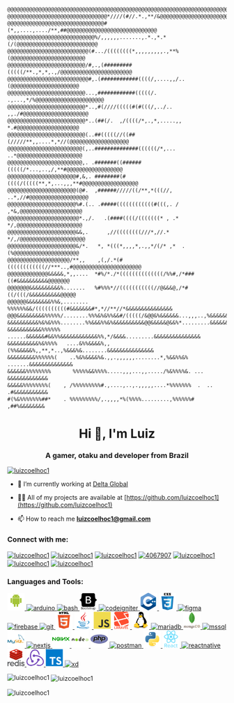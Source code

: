 ````
@@@@@@@@@@@@@@@@@@@@@@@@@@@@@@@@@@@@@@@@@@@@@@@@@@@@@@@@@@@@@@@@@@@@@@@@@@@@@@@@
@@@@@@@@@@@@@@@@@@@@@@@@@@@@@@@@*////(#//.*.,**/&@@@@@@@@@@@@@@@@@@@@@@@@@@@@@@@
@@@@@@@@@@@@@@@@@@@@@@@@@@@@@@@#(*,,....,..../**,##@@@@@@@@@@@@@@@@@@@@@@@@@@@@@
@@@@@@@@@@@@@@@@@@@@@@@@@@@@%/,,,,,,.......,.*.,*.*(/(@@@@@@@@@@@@@@@@@@@@@@@@@@
@@@@@@@@@@@@@@@@@@@@@@@@@@(#.../((((((((*,,,,,,,,,.,**%(@@@@@@@@@@@@@@@@@@@@@@@@
@@@@@@@@@@@@@@@@@@@@@@@@@/#,.,(#########(((((/**.,*,*,.,/@@@@@@@@@@@@@@@@@@@@@@@
@@@@@@@@@@@@@@@@@@@@@@@@@@#,.(############((((/,....,,/..(@@@@@@@@@@@@@@@@@@@@@@
@@@@@@@@@@@@@@@@@@@@@@@@@...,############(((((/. .,...,*/%@@@@@@@@@@@@@@@@@@@@@@
@@@@@@@@@@@@@@@@@@@@@@@@@*..,#(////(((((#(#(((/,../.. ,,./#@@@@@@@@@@@@@@@@@@@@@
@@@@@@@@@@@@@@@@@@@@@@@@@*..(##(/.  ,/((((/*,.,*,.....,, *.#@@@@@@@@@@@@@@@@@@@@
@@@@@@@@@@@@@@@@@@@@@@@@@(..##(((((//((##(/////**,,....*,*//(@@@@@@@@@@@@@@@@@@@
@@@@@@@@@@@@@@@@@@@@@@@@(,..##############((((((/*,...  ..*@@@@@@@@@@@@@@@@@@@@@
@@@@@@@@@@@@@@@@@@@@@@@@,. .#######((######(((((/*...,..,/,**#@@@@@@@@@@@@@@@@@@
@@@@@@@@@@@@@@@@@@@@@@#,&,. ########(#((((/(((((**,*,...,,,**#@@@@@@@@@@@@@@@@@@
@@@@@@@@@@@@@@@@@@@@@@(@#.  ,######/////((/**,*(((//, ..*,//#@@@@@@@@@@@@@@@@@@@
@@@@@@@@@@@@@@@@@@@@@@%#.(.. .#####((((((((((((#(((,. / ,*&,@@@@@@@@@@@@@@@@@@@@
@@@@@@@@@@@@@@@@@@@@@@@*.,/.   .(####((((/(((((((* , .* */,@@@@@@@@@@@@@@@@@@@@@
@@@@@@@@@@@@@@@@@@@@@@&&,.      ,//((((((((///*,//.*   */,/@@@@@@@@@@@@@@@@@@@@@
@@@@@@@@@@@@@@@@@@@@@@&/*.   *, *(((*,,,,*,.,,*/(/* ,*  .(%@@@@@@@@@@@@@@@@@@@@@
@@@@@@@@@@@@@@@@@@@@/**,,    ,(,/.*(#((((((((((((//***..,#@@@@@@@@@@@@@@@@@@@@@@
@@@@@@@@@@@@@&&&&&,*,,....  *#%/*./*((((((((((((((/%%#,/*###((#&&&&&&&&&&@@@@@@@
@@@@@@@&&&&&&&&&&%.......   %#%%%*//(((((((((((//@&&&@,/*#((/(((/&&&&&&&&&&@@@@@
@@@@@@&&&&&&&&%%&,........ %%%%%%&&/((((((((((#&&&&&&&#*,*//**//*&&&&&&&&&&&&&&&
@@@&&&&&&&&&%%%%%/........%%%&%&%%&&#/(((((/&@@&%&&&&&&...,,,..,%&&&&&&&&&&&&&&&
&&&&&&&&&&%&%&%%%........%%&&&%%&%&&&&&&&&&&@@&&&&&@&&%*.........&&&&&&&&&&&&&&&
&&&&&&&&&&&%%%%%% ......&&&&&&#&&%%&&&&&&&&&&&&%%,*/&&&&.........&&&&&&&&&&&&&&&
&&&&&&&&&&%&%%%%   ....&%%&&&&%,,(%%&&&&&%,,**,*..,%&&&%&........&&&&&&&&&&&&&&&
&&&&&&&&&%%%%%%(    ..%&%&&&&%&.,,.,,,,,,........*,%&&%%&% .......&&&&&&&&&&&&&&
&&&&&&%%%%%%%%       %%%%%&&%%%%.....,,,...,,...../%&%%%%&. ...    &&&&&&&&&&&&&
&&&&&%%%%%%%%(    , /%%%%%%%%%#.,....,..,.,,,,,....*%%%%%%%  .  .. .#&&&&&&&&&&&
#(%&%%%%%%%##*    . %%%%%%%%%/,.,,,,*%(%%%%.........,%%%%%%#        ,##%&&&&&&&&
````


<h1 align="center">Hi 👋, I'm Luiz</h1>
<h3 align="center">A gamer, otaku and developer from Brazil</h3>

<p align="left"> <a href="https://github.com/ryo-ma/github-profile-trophy"><img src="https://github-profile-trophy.vercel.app/?username=luizcoelhoc1" alt="luizcoelhoc1" /></a> </p>

- 🔭 I’m currently working at [Delta Global](https://www.deltaglobal.com.br/)

- 👨‍💻 All of my projects are available at [https://github.com/luizcoelhoc1](https://github.com/luizcoelhoc1)

- 📫 How to reach me **luizcoelhoc1@gmail.com**

<h3 align="left">Connect with me:</h3>
<p align="left">
<a href="https://codepen.io/luizcoelhoc1" target="blank"><img align="center" src="https://raw.githubusercontent.com/rahuldkjain/github-profile-readme-generator/master/src/images/icons/Social/codepen.svg" alt="luizcoelhoc1" height="30" width="40" /></a>
<a href="https://twitter.com/luizcoelhoc1" target="blank"><img align="center" src="https://raw.githubusercontent.com/rahuldkjain/github-profile-readme-generator/master/src/images/icons/Social/twitter.svg" alt="luizcoelhoc1" height="30" width="40" /></a>
<a href="https://linkedin.com/in/luizcoelhoc1" target="blank"><img align="center" src="https://raw.githubusercontent.com/rahuldkjain/github-profile-readme-generator/master/src/images/icons/Social/linked-in-alt.svg" alt="luizcoelhoc1" height="30" width="40" /></a>
<a href="https://stackoverflow.com/users/4067907" target="blank"><img align="center" src="https://raw.githubusercontent.com/rahuldkjain/github-profile-readme-generator/master/src/images/icons/Social/stack-overflow.svg" alt="4067907" height="30" width="40" /></a>
<a href="https://fb.com/luizcoelhoc1" target="blank"><img align="center" src="https://raw.githubusercontent.com/rahuldkjain/github-profile-readme-generator/master/src/images/icons/Social/facebook.svg" alt="luizcoelhoc1" height="30" width="40" /></a>
<a href="https://instagram.com/luizcoelhoc1" target="blank"><img align="center" src="https://raw.githubusercontent.com/rahuldkjain/github-profile-readme-generator/master/src/images/icons/Social/instagram.svg" alt="luizcoelhoc1" height="30" width="40" /></a>
<a href="https://codeforces.com/profile/luizcoelhoc1" target="blank"><img align="center" src="https://raw.githubusercontent.com/rahuldkjain/github-profile-readme-generator/master/src/images/icons/Social/codeforces.svg" alt="luizcoelhoc1" height="30" width="40" /></a>
</p>

<h3 align="left">Languages and Tools:</h3>
<p align="left"> <a href="https://developer.android.com" target="_blank" rel="noreferrer"> <img src="https://raw.githubusercontent.com/devicons/devicon/master/icons/android/android-original-wordmark.svg" alt="android" width="40" height="40"/> </a> <a href="https://www.arduino.cc/" target="_blank" rel="noreferrer"> <img src="https://cdn.worldvectorlogo.com/logos/arduino-1.svg" alt="arduino" width="40" height="40"/> </a> <a href="https://www.gnu.org/software/bash/" target="_blank" rel="noreferrer"> <img src="https://www.vectorlogo.zone/logos/gnu_bash/gnu_bash-icon.svg" alt="bash" width="40" height="40"/> </a> <a href="https://getbootstrap.com" target="_blank" rel="noreferrer"> <img src="https://raw.githubusercontent.com/devicons/devicon/master/icons/bootstrap/bootstrap-plain-wordmark.svg" alt="bootstrap" width="40" height="40"/> </a> <a href="https://codeigniter.com" target="_blank" rel="noreferrer"> <img src="https://cdn.worldvectorlogo.com/logos/codeigniter.svg" alt="codeigniter" width="40" height="40"/> </a> <a href="https://www.w3schools.com/cpp/" target="_blank" rel="noreferrer"> <img src="https://raw.githubusercontent.com/devicons/devicon/master/icons/cplusplus/cplusplus-original.svg" alt="cplusplus" width="40" height="40"/> </a> <a href="https://www.w3schools.com/css/" target="_blank" rel="noreferrer"> <img src="https://raw.githubusercontent.com/devicons/devicon/master/icons/css3/css3-original-wordmark.svg" alt="css3" width="40" height="40"/> </a> <a href="https://www.figma.com/" target="_blank" rel="noreferrer"> <img src="https://www.vectorlogo.zone/logos/figma/figma-icon.svg" alt="figma" width="40" height="40"/> </a> <a href="https://firebase.google.com/" target="_blank" rel="noreferrer"> <img src="https://www.vectorlogo.zone/logos/firebase/firebase-icon.svg" alt="firebase" width="40" height="40"/> </a> <a href="https://git-scm.com/" target="_blank" rel="noreferrer"> <img src="https://www.vectorlogo.zone/logos/git-scm/git-scm-icon.svg" alt="git" width="40" height="40"/> </a> <a href="https://www.w3.org/html/" target="_blank" rel="noreferrer"> <img src="https://raw.githubusercontent.com/devicons/devicon/master/icons/html5/html5-original-wordmark.svg" alt="html5" width="40" height="40"/> </a> <a href="https://www.java.com" target="_blank" rel="noreferrer"> <img src="https://raw.githubusercontent.com/devicons/devicon/master/icons/java/java-original.svg" alt="java" width="40" height="40"/> </a> <a href="https://developer.mozilla.org/en-US/docs/Web/JavaScript" target="_blank" rel="noreferrer"> <img src="https://raw.githubusercontent.com/devicons/devicon/master/icons/javascript/javascript-original.svg" alt="javascript" width="40" height="40"/> </a> <a href="https://laravel.com/" target="_blank" rel="noreferrer"> <img src="https://raw.githubusercontent.com/devicons/devicon/master/icons/laravel/laravel-plain-wordmark.svg" alt="laravel" width="40" height="40"/> </a> <a href="https://www.linux.org/" target="_blank" rel="noreferrer"> <img src="https://raw.githubusercontent.com/devicons/devicon/master/icons/linux/linux-original.svg" alt="linux" width="40" height="40"/> </a> <a href="https://mariadb.org/" target="_blank" rel="noreferrer"> <img src="https://www.vectorlogo.zone/logos/mariadb/mariadb-icon.svg" alt="mariadb" width="40" height="40"/> </a> <a href="https://www.mongodb.com/" target="_blank" rel="noreferrer"> <img src="https://raw.githubusercontent.com/devicons/devicon/master/icons/mongodb/mongodb-original-wordmark.svg" alt="mongodb" width="40" height="40"/> </a> <a href="https://www.microsoft.com/en-us/sql-server" target="_blank" rel="noreferrer"> <img src="https://www.svgrepo.com/show/303229/microsoft-sql-server-logo.svg" alt="mssql" width="40" height="40"/> </a> <a href="https://www.mysql.com/" target="_blank" rel="noreferrer"> <img src="https://raw.githubusercontent.com/devicons/devicon/master/icons/mysql/mysql-original-wordmark.svg" alt="mysql" width="40" height="40"/> </a> <a href="https://nextjs.org/" target="_blank" rel="noreferrer"> <img src="https://cdn.worldvectorlogo.com/logos/nextjs-2.svg" alt="nextjs" width="40" height="40"/> </a> <a href="https://www.nginx.com" target="_blank" rel="noreferrer"> <img src="https://raw.githubusercontent.com/devicons/devicon/master/icons/nginx/nginx-original.svg" alt="nginx" width="40" height="40"/> </a> <a href="https://nodejs.org" target="_blank" rel="noreferrer"> <img src="https://raw.githubusercontent.com/devicons/devicon/master/icons/nodejs/nodejs-original-wordmark.svg" alt="nodejs" width="40" height="40"/> </a> <a href="https://www.php.net" target="_blank" rel="noreferrer"> <img src="https://raw.githubusercontent.com/devicons/devicon/master/icons/php/php-original.svg" alt="php" width="40" height="40"/> </a> <a href="https://postman.com" target="_blank" rel="noreferrer"> <img src="https://www.vectorlogo.zone/logos/getpostman/getpostman-icon.svg" alt="postman" width="40" height="40"/> </a> <a href="https://www.python.org" target="_blank" rel="noreferrer"> <img src="https://raw.githubusercontent.com/devicons/devicon/master/icons/python/python-original.svg" alt="python" width="40" height="40"/> </a> <a href="https://reactjs.org/" target="_blank" rel="noreferrer"> <img src="https://raw.githubusercontent.com/devicons/devicon/master/icons/react/react-original-wordmark.svg" alt="react" width="40" height="40"/> </a> <a href="https://reactnative.dev/" target="_blank" rel="noreferrer"> <img src="https://reactnative.dev/img/header_logo.svg" alt="reactnative" width="40" height="40"/> </a> <a href="https://redis.io" target="_blank" rel="noreferrer"> <img src="https://raw.githubusercontent.com/devicons/devicon/master/icons/redis/redis-original-wordmark.svg" alt="redis" width="40" height="40"/> </a> <a href="https://redux.js.org" target="_blank" rel="noreferrer"> <img src="https://raw.githubusercontent.com/devicons/devicon/master/icons/redux/redux-original.svg" alt="redux" width="40" height="40"/> </a> <a href="https://www.typescriptlang.org/" target="_blank" rel="noreferrer"> <img src="https://raw.githubusercontent.com/devicons/devicon/master/icons/typescript/typescript-original.svg" alt="typescript" width="40" height="40"/> </a> <a href="https://www.adobe.com/products/xd.html" target="_blank" rel="noreferrer"> <img src="https://cdn.worldvectorlogo.com/logos/adobe-xd.svg" alt="xd" width="40" height="40"/> </a> </p>

<p><img align="left" src="https://github-readme-stats.vercel.app/api/top-langs?username=luizcoelhoc1&show_icons=true&locale=en&layout=compact&theme=dracula" alt="luizcoelhoc1" /></p>

<p>&nbsp;<img align="center" src="https://github-readme-stats.vercel.app/api?username=luizcoelhoc1&show_icons=true&locale=en&theme=dracula" alt="luizcoelhoc1" /></p>

<p><img align="center" src="https://github-readme-streak-stats.herokuapp.com/?user=luizcoelhoc1&theme=dracula" alt="luizcoelhoc1" /></p>






